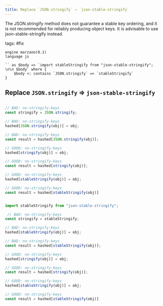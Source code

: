 ```yaml
---
title: Replace `JSON.stringify` ⇒ `json-stable-stringify`
---
```


The JSON.stringify method does not guarantee a stable key ordering, and it is not recommended for reliably producing object keys. It is advisable to use json-stable-stringify instead.

tags: #fix

```grit
engine marzano(0.1)
language js

`` as $body => `import stableStringify from "json-stable-stringify"; \n\n $body` where {
    $body <: contains `JSON.stringify` => `stableStringify`
}
```

## Replace `JSON.stringify` ⇒ `json-stable-stringify`

```javascript

// BAD: no-stringify-keys
const stringify = JSON.stringify;

// BAD: no-stringify-keys
hashed[JSON.stringify(obj)] = obj;

// BAD: no-stringify-keys
const result = hashed[JSON.stringify(obj)];

// GOOD: no-stringify-keys
hashed[stringify(obj)] = obj;

// GOOD: no-stringify-keys
const result = hashed[stringify(obj)];

// GOOD: no-stringify-keys
hashed[stableStringify(obj)] = obj;

// GOOD: no-stringify-keys
const result = hashed[stableStringify(obj)]
```

```javascript

import stableStringify from "json-stable-stringify"; 

 // BAD: no-stringify-keys
const stringify = stableStringify;

// BAD: no-stringify-keys
hashed[stableStringify(obj)] = obj;

// BAD: no-stringify-keys
const result = hashed[stableStringify(obj)];

// GOOD: no-stringify-keys
hashed[stringify(obj)] = obj;

// GOOD: no-stringify-keys
const result = hashed[stringify(obj)];

// GOOD: no-stringify-keys
hashed[stableStringify(obj)] = obj;

// GOOD: no-stringify-keys
const result = hashed[stableStringify(obj)]
```
